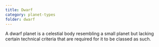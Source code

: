 ```yaml
---
title: Dwarf
category: planet-types
folder: dwarf
---
```


A dwarf planet is a celestial body resembling a small planet but lacking certain technical criteria that are required for it to be classed as such.